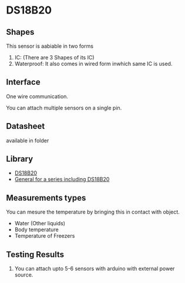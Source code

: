# DS18B20
## Shapes
This sensor is aabiable in two forms
1. IC: (There are 3 Shapes of its IC)
2. Waterproof: It also comes in wired form inwhich same IC is used.

## Interface
One wire communication.

You can attach multiple sensors on a single pin.

## Datasheet
available in folder

## Library
* [DS18B20](https://github.com/matmunk/DS18B20)
* [General for a series including DS18B20](https://github.com/milesburton/Arduino-Temperature-Control-Library)

## Measurements types
You can mesure the temperature by bringing this in contact with object.

* Water (Other liquids)
* Body temperature
* Temperature of Freezers


## Testing Results
1. You can attach upto 5-6 sensors with arduino with external power source.
